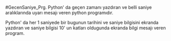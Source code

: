 #GecenSaniye_Prg.
Python' da geçen zamanı yazdıran ve belli saniye aralıklarında uyarı mesajı veren python programıdır.

Python' da her 1 saniyede bir bugunun tarihini ve saniye bilgisini ekranda yazdıran ve saniye bilgisi 10' un katları oldugunda ekranda bilgi mesajı veren program. 
